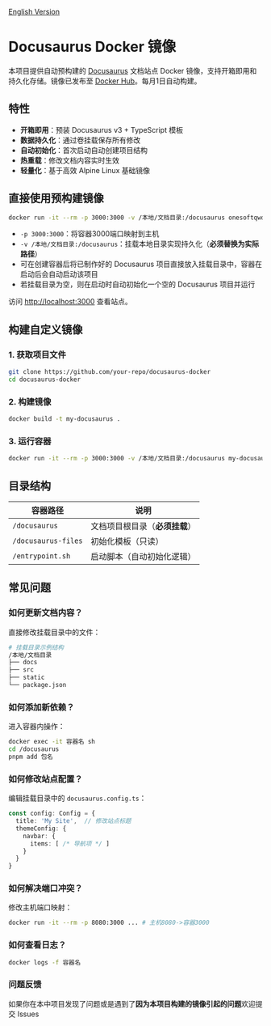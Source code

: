 [English Version](https://github.com/OnesoftQwQ/Docusaurus-Docker/blob/master/README_en.md)

# Docusaurus Docker 镜像

本项目提供自动预构建的 [Docusaurus](https://docusaurus.io/) 文档站点 Docker 镜像，支持开箱即用和持久化存储。镜像已发布至 [Docker Hub](https://hub.docker.com/r/onesoftqwq/docusaurus)。每月1日自动构建。

## 特性

- **开箱即用**：预装 Docusaurus v3 + TypeScript 模板
- **数据持久化**：通过卷挂载保存所有修改
- **自动初始化**：首次启动自动创建项目结构
- **热重载**：修改文档内容实时生效
- **轻量化**：基于高效 Alpine Linux 基础镜像

## 直接使用预构建镜像

```bash
docker run -it --rm -p 3000:3000 -v /本地/文档目录:/docusaurus onesoftqwq/docusaurus
```

- `-p 3000:3000`：将容器3000端口映射到主机
- `-v /本地/文档目录:/docusaurus`：挂载本地目录实现持久化（**必须替换为实际路径**）
- 可在创建容器后将已制作好的 Docusaurus 项目直接放入挂载目录中，容器在启动后会自动启动该项目
- 若挂载目录为空，则在启动时自动初始化一个空的 Docusaurus 项目并运行

访问 [http://localhost:3000](http://localhost:3000) 查看站点。

## 构建自定义镜像

### 1. 获取项目文件
```bash
git clone https://github.com/your-repo/docusaurus-docker
cd docusaurus-docker
```

### 2. 构建镜像
```bash
docker build -t my-docusaurus .
```

### 3. 运行容器
```bash
docker run -it --rm -p 3000:3000 -v /本地/文档目录:/docusaurus my-docusaurus
```

## 目录结构

| 容器路径 | 说明 |
|----------|------|
| `/docusaurus` | 文档项目根目录（**必须挂载**） |
| `/docusaurus-files` | 初始化模板（只读） |
| `/entrypoint.sh` | 启动脚本（自动初始化逻辑） |

## 常见问题

### 如何更新文档内容？
直接修改挂载目录中的文件：
```bash
# 挂载目录示例结构
/本地/文档目录
├── docs
├── src
├── static
└── package.json
```

### 如何添加新依赖？
进入容器内操作：
```bash
docker exec -it 容器名 sh
cd /docusaurus
pnpm add 包名
```

### 如何修改站点配置？
编辑挂载目录中的 `docusaurus.config.ts`：
```ts
const config: Config = {
  title: 'My Site',  // 修改站点标题
  themeConfig: {
    navbar: {
      items: [ /* 导航项 */ ]
    }
  }
}
```

### 如何解决端口冲突？
修改主机端口映射：
```bash
docker run -it --rm -p 8080:3000 ... # 主机8080->容器3000
```

### 如何查看日志？
```bash
docker logs -f 容器名
```

### 问题反馈
如果你在本中项目发现了问题或是遇到了**因为本项目构建的镜像引起的问题**欢迎提交 Issues